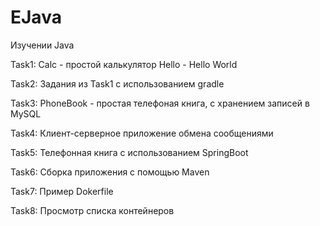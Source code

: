 # EJava
Изучении Java

Task1:
  Calc - простой калькулятор
  Hello - Hello World

Task2:
  Задания из Task1 с использованием gradle
 
Task3:
  PhoneBook - простая телефоная книга, с хранением записей в MySQL
 
Task4:
  Клиент-серверное приложение обмена сообщениями
 
Task5:
  Телефонная книга с использованием SpringBoot
 
Task6:
  Сборка приложения с помощью Maven
 
Task7:
  Пример Dokerfile
 
Task8:
  Просмотр списка контейнеров

